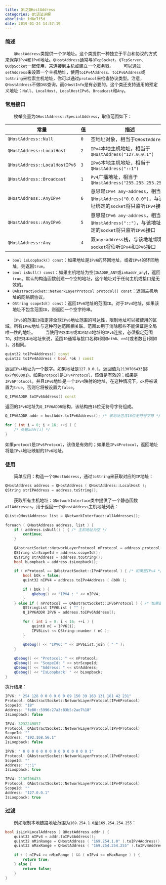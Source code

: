 ```yaml
---
title: Qt之QHostAddress
categories: Qt语法详解
abbrlink: 1d8e7f5d
date: 2019-01-24 14:57:19
---
```

### 简述

&emsp;&emsp;`QHostAddress`类提供一个`IP`地址。这个类提供一种独立于平台和协议的方式来保存`IPv4`和`IPv6`地址。`QHostAddress`通常与`QTcpSocket`、`QTcpServer`、`QUdpSocket`一起使用，来连接到主机或建立一个服务器。
&emsp;&emsp;可以通过`setAddress`来设置一个主机地址，使用`toIPv4Address`、`toIPv6Address`或`toString`来检索主机地址，你可以通过`protocol`来检查协议类型。注意，`QHostAddress`不做`DNS`查询，而`QHostInfo`是有必要的。这个类还支持通用的预定义地址：`Null`、`LocalHost`、`LocalHostIPv6`、`Broadcast`和`Any`。

### 常用接口

&emsp;&emsp;枚举变量为`QHostAddress::SpecialAddress`，取值范围如下：

常量                          | 值  | 描述
------------------------------|-----|----
`QHostAddress::Null`          | `0` | 空地址对象，相当于`QHostAddress`
`QHostAddress::LocalHost`     | `2` | `IPv4`本地主机地址，相当于`QHostAddress("127.0.0.1")`
`QHostAddress::LocalHostIPv6` | `3` | `IPv6`本地主机地址，相当于`QHostAddress("::1")`
`QHostAddress::Broadcast`     | `1` | `Pv4`广播地址，相当于`QHostAddress("255.255.255.255")`
`QHostAddress::AnyIPv4`       | `6` | 意思是`IPv4 any-address`，相当于`QHostAddress("0.0.0.0")`，与该地址绑定的`socket`将只监听`IPv4`接口
`QHostAddress::AnyIPv6`       | `5` | 意思是`IPv6 any-address`，相当于`QHostAddress("::")`，与该地址绑定的`socket`将只监听`IPv6`接口
`QHostAddress::Any`           | `4` | 双`any-address`栈，与该地址绑定的`socket`将侦听`IPv4`和`IPv6`接口

- `bool isLoopback() const`：如果地址是`IPv6`的环回地址，或者`IPv4`的环回地址，则返回`true`。
- `bool isNull() const`：如果主机地址为空(`INADDR_ANY`或`in6addr_any`)，返回`true`。默认的构造函数创建一个空的地址，这个地址对于任何主机或接口是无效的。
- `QAbstractSocket::NetworkLayerProtocol protocol() const`：返回主机地址的网络层协议。
- `QString scopeId() const`：返回`IPv6`地址的范围`ID`。对于`IPv4`地址，如果该地址不包含范围`ID`，则返回一个空字符串。

&emsp;&emsp;`IPv6`的范围`ID`指定非全球`IPv6`地址范围的可达性，限制地址可以被使用的区域。所有`IPv6`地址与这种可达范围相关联。范围`ID`用于消除那些不能保证是全局唯一性的地址。
&emsp;&emsp;当使用`链路本地`或`本地站点`地址的`IPv6`连接，必须指定范围`ID`。对`链路本地`地址来说，范围`ID`通常与接口名称(例如`eth0`、`en1`)或者数目(例如`1`、`2`)相同。

``` cpp
quint32 toIPv4Address() const
quint32 toIPv4Address ( bool *ok ) const
```

返回`IPv4`地址为一个数字。如果地址是`127.0.0.1`，返回值为`2130706433`(即`0x7f000001`)。如果`protocol`是`IPv4Protocol`，该值是有效的；如果是`IPv6Protocol`，并且`IPv6`地址是一个`IPv4`映射的地址，在这种情况下，`ok`将被设置为`true`，否则它将被设置为`false`。

``` cpp
Q_IPV6ADDR toIPv6Address() const
```

返回的`IPv6`地址为`Q_IPV6ADDR`结构，该结构由`16`位无符号字符组成。

``` cpp
Q_IPV6ADDR addr = hostAddr.toIPv6Address(); /* 该地址包含16位无符号字符 */
​
for ( int i = 0; i < 16; ++i ) {
    /* 处理addr[i] */
}
```

如果`protocol`是`IPv6Protocol`，该值是有效的；如果是`IPv4Protocol`，返回地址将是`IPv4`地址映射的`IPv6`地址。

### 使用

&emsp;&emsp;简单应用：构造一个`QHostAddress`，通过`toString`来获取对应的`IP`地址：

``` cpp
QHostAddress address = QHostAddress ( QHostAddress::LocalHost );
QString strIPAddress = address.toString();
```

&emsp;&emsp;获取所有主机地址：`QNetworkInterface`类中提供了一个静态函数`allAddresses`，用于返回一个`QHostAddress`主机地址列表：

``` cpp
QList<QHostAddress> list = QNetworkInterface::allAddresses();
​
foreach ( QHostAddress address, list ) {
    if ( address.isNull() ) { /* 主机地址为空 */
        continue;
    }
​
    QAbstractSocket::NetworkLayerProtocol nProtocol = address.protocol();
    QString strScopeId = address.scopeId();
    QString strAddress = address.toString();
    bool bLoopback = address.isLoopback();
​
    if ( nProtocol == QAbstractSocket::IPv4Protocol ) { /* 如果是IPv4 */
        bool bOk = false;
        quint32 nIPV4 = address.toIPv4Address ( &bOk );
​
        if ( bOk ) {
            qDebug() << "IPV4 : " << nIPV4;
        }
    } else if ( nProtocol == QAbstractSocket::IPv6Protocol ) { /* 如果是IPv6 */
        QStringList IPV6List ( "" );
        Q_IPV6ADDR IPV6 = address.toIPv6Address();
​
        for ( int i = 0; i < 16; ++i ) {
            quint8 nC = IPV6[i];
            IPV6List << QString::number ( nC );
        }
​
        qDebug() << "IPV6: " << IPV6List.join ( " " );
    }
​
    qDebug() << "Protocol: " << nProtocol;
    qDebug() << "ScopeId: " << strScopeId;
    qDebug() << "Address: " << strAddress;
    qDebug() << "IsLoopback: " << bLoopback;
}
```

执行结果：

``` cpp
IPV6: " 254 128 0 0 0 0 0 0 89 150 39 163 131 181 42 231"
Protocol: QAbstractSocket::NetworkLayerProtocol(IPv6Protocol)
ScopeId: "18"
Address: "fe80::5996:27a3:83b5:2ae7%18"
IsLoopback: false
​
IPV4: 3232249857
Protocol: QAbstractSocket::NetworkLayerProtocol(IPv4Protocol)
ScopeId: ""
Address: "192.168.56.1"
IsLoopback: false
​
IPV6: " 0 0 0 0 0 0 0 0 0 0 0 0 0 0 0 1"
Protocol: QAbstractSocket::NetworkLayerProtocol(IPv6Protocol)
ScopeId: ""
Address: "::1"
IsLoopback: true
​
IPV4: 2130706433
Protocol: QAbstractSocket::NetworkLayerProtocol(IPv4Protocol)
ScopeId: ""
Address: "127.0.0.1"
IsLoopback: true
```

### 过滤

&emsp;&emsp;例如限制本地链路地址范围为`169.254.1.0`至`169.254.254.255`：

``` cpp
bool isLinkLocalAddress ( QHostAddress addr ) {
    quint32 nIPv4 = addr.toIPv4Address();
    quint32 nMinRange = QHostAddress ( "169.254.1.0" ).toIPv4Address();
    quint32 nMaxRange = QHostAddress ( "169.254.254.255" ).toIPv4Address();
​
    if ( ( nIPv4 >= nMinRange ) && ( nIPv4 <= nMaxRange ) ) {
        return true;
    } else {
        return false;
    }
}
```